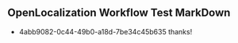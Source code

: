 ## OpenLocalization Workflow Test MarkDown
* 4abb9082-0c44-49b0-a18d-7be34c45b635 thanks!

<!--HONumber=Jul16_HO2-->


